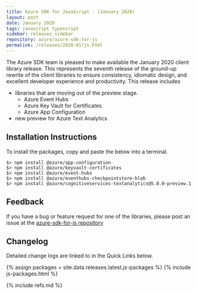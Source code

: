 ```yaml
---
title: Azure SDK for JavaScript - (January 2020)
layout: post
date: January 2020
tags: javascript typescript
sidebar: releases_sidebar
repository: azure/azure-sdk-for-js
permalink: /releases/2020-01/js.html
---
```


The Azure SDK team is pleased to make available the January 2020 client library release. This represents the seventh release of the ground-up rewrite of the client libraries to ensure consistency, idiomatic design, and excellent developer experience and productivity. This release includes 
- libraries that are moving out of the preview stage.
    - Azure Event Hubs
    - Azure Key Vault for Certificates
    - Azure App Configuration
- new preview for Azure Text Analytics

## Installation Instructions
To install the packages, copy and paste the below into a terminal.

    $> npm install @azure/app-configuration
    $> npm install @azure/keyvault-certificates
    $> npm install @azure/event-hubs
    $> npm install @azure/eventhubs-checkpointstore-blob
    $> npm install @azure/cognitiveservices-textanalytics@5.0.0-preview.1

## Feedback
If you have a bug or feature request for one of the libraries, please post an issue at the [azure-sdk-for-js repository](https://github.com/azure/azure-sdk-for-js/issues)

## Changelog
Detailed change logs are linked to in the Quick Links below. 


{% assign packages = site.data.releases.latest.js-packages %}
{% include js-packages.html %}


{% include refs.md %}